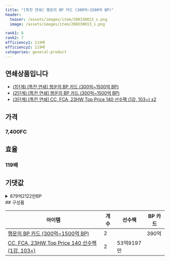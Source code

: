 ```yaml
---
title: "[특전 연쇄] 행운의 BP 카드 (300억~1500억 BP)"
header:
  teaser: /assets/images/item/200330013_s.png
  image: /assets/images/item/200330013_s.png

rank1: 8
rank2: 7
efficiency1: 119배
efficiency2: 119배
categories: general-product
---
```

## 연쇄상품입니다
- [(1단계) [특전 연쇄] 행운의 BP 카드 (300억~1500억 BP)](https://shop.fconline.nexon.com/Shop/View?strPid=732751)
- [(2단계) [특전 연쇄] 행운의 BP 카드 (300억~1500억 BP)](https://shop.fconline.nexon.com/Shop/View?strPid=732752)
- [(3단계) [특전 연쇄] CC, FCA, 23HW Top Price 140 선수팩 (1강, 103+) x2](https://shop.fconline.nexon.com/Shop/View?strPid=732753)


## 가격
### 7,400FC
## 효율
### 119배
## 기댓값
<details>
<summary>879억2122만BP</summary>
<div markdown="1">
- 선수팩 107억8394만BP
  - 수수료 쿠폰 40% 적용 시 103억5258만BP
  - 수수료 쿠폰 30% 적용 시 99억2122만BP
  - 수수료 쿠폰 20% 적용 시 94억8987만BP
- BP 카드 780억BP

</div>
</details>
## 구성품

|아이템|개수|선수팩|BP 카드|
|---|---|---|---|
|[행운의 BP 카드 (300억~1500억 BP)](/bp/7568)|2||390억|
|[CC, FCA, 23HW Top Price 140 선수팩 (1강, 103+)](/player/7540)|2|53억9197만||
